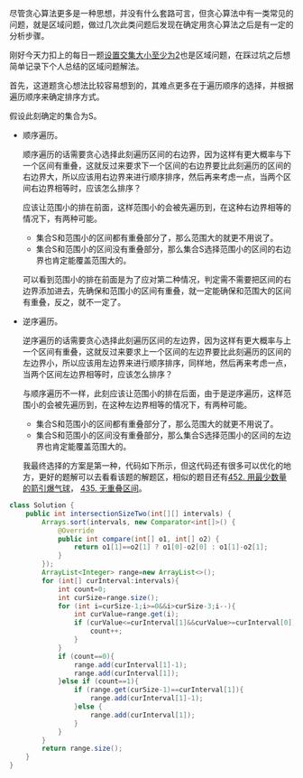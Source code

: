 尽管贪心算法更多是一种思想，并没有什么套路可言，但贪心算法中有一类常见的问题，就是区域问题，做过几次此类问题后发现在确定用贪心算法之后是有一定的分析步骤。

刚好今天力扣上的每日一题[设置交集大小至少为2](https://leetcode.cn/problems/set-intersection-size-at-least-two/)也是区域问题，在踩过坑之后想简单记录下个人总结的区域问题解法。

首先，这道题贪心想法比较容易想到的，其难点更多在于遍历顺序的选择，并根据遍历顺序来确定排序方式。

假设此刻确定的集合为S。

- 顺序遍历。

  顺序遍历的话需要贪心选择此刻遍历区间的右边界，因为这样有更大概率与下一个区间有重叠，这就反过来要求下一个区间的右边界要比此刻遍历的区间的右边界大，所以应该用右边界来进行顺序排序，然后再来考虑一点，当两个区间右边界相等时，应该怎么排序？

  应该让范围小的排在前面，这样范围小的会被先遍历到，在这种右边界相等的情况下，有两种可能。

  - 集合S和范围小的区间都有重叠部分了，那么范围大的就更不用说了。
  - 集合S和范围小的区间没有重叠部分，那么集合S选择范围小的区间的右边界也肯定能覆盖范围大的。

  可以看到范围小的排在前面是为了应对第二种情况，判定需不需要把区间的右边界添加进去，先确保和范围小的区间有重叠，就一定能确保和范围大的区间有重叠，反之，就不一定了。

- 逆序遍历。

  逆序遍历的话需要贪心选择此刻遍历区间的左边界，因为这样有更大概率与上一个区间有重叠，这就反过来要求上一个区间的左边界要比此刻遍历的区间的左边界小，所以应该用左边界来进行顺序排序，同样地，然后再来考虑一点，当两个区间左边界相等时，应该怎么排序？

  与顺序遍历不一样，此刻应该让范围小的排在后面，由于是逆序遍历，这样范围小的会被先遍历到，在这种左边界相等的情况下，有两种可能。

  - 集合S和范围小的区间都有重叠部分了，那么范围大的就更不用说了。
  - 集合S和范围小的区间没有重叠部分，那么集合S选择范围小的区间的左边界也肯定能覆盖范围大的。

  我最终选择的方案是第一种，代码如下所示，但这代码还有很多可以优化的地方，更好的题解可以去看看该题的解题区，相似的题目还有[452. 用最少数量的箭引爆气球](https://leetcode-cn.com/problems/minimum-number-of-arrows-to-burst-balloons/)， [435. 无重叠区间](https://leetcode-cn.com/problems/non-overlapping-intervals/)。

```java
class Solution {
    public int intersectionSizeTwo(int[][] intervals) {
        Arrays.sort(intervals, new Comparator<int[]>() {
            @Override
            public int compare(int[] o1, int[] o2) {
                return o1[1]==o2[1] ? o1[0]-o2[0] : o1[1]-o2[1];
            }
        });
        ArrayList<Integer> range=new ArrayList<>();
        for (int[] curInterval:intervals){
            int count=0;
            int curSize=range.size();
            for (int i=curSize-1;i>=0&&i>curSize-3;i--){
                int curValue=range.get(i);
                if (curValue<=curInterval[1]&&curValue>=curInterval[0]){
                    count++;
                }
            }
            if (count==0){
                range.add(curInterval[1]-1);
                range.add(curInterval[1]);
            }else if (count==1){
                if (range.get(curSize-1)==curInterval[1]){
                    range.add(curInterval[1]-1);
                }else {
                    range.add(curInterval[1]);
                }
            }
        }
        return range.size();
    }
}
```

